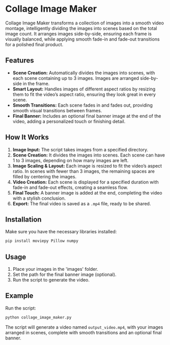 # Collage Image Maker

Collage Image Maker transforms a collection of images into a smooth video montage, intelligently dividing the images into scenes based on the total image count. It arranges images side-by-side, ensuring each frame is visually balanced, while applying smooth fade-in and fade-out transitions for a polished final product.

## Features
- **Scene Creation:** Automatically divides the images into scenes, with each scene containing up to 3 images. Images are arranged side-by-side in the frame.
- **Smart Layout:** Handles images of different aspect ratios by resizing them to fit the video’s aspect ratio, ensuring they look great in every scene.
- **Smooth Transitions:** Each scene fades in and fades out, providing smooth visual transitions between frames.
- **Final Banner:** Includes an optional final banner image at the end of the video, adding a personalized touch or finishing detail.
  
## How It Works
1. **Image Input:** The script takes images from a specified directory.
2. **Scene Creation:** It divides the images into scenes. Each scene can have 1 to 3 images, depending on how many images are left.
3. **Image Scaling & Layout:** Each image is resized to fit the video’s aspect ratio. In scenes with fewer than 3 images, the remaining spaces are filled by centering the images.
4. **Video Creation:** Each scene is displayed for a specified duration with fade-in and fade-out effects, creating a seamless flow.
5. **Final Touch:** A banner image is added at the end, completing the video with a stylish conclusion.
6. **Export:** The final video is saved as a `.mp4` file, ready to be shared.

## Installation

Make sure you have the necessary libraries installed:

```bash
pip install moviepy Pillow numpy
```

## Usage

1. Place your images in the 'images' folder.
2. Set the path for the final banner image (optional).
3. Run the script to generate the video.

## Example

Run the script:

```bash
python collage_image_maker.py
```

The script will generate a video named `output_video.mp4`, with your images arranged in scenes, complete with smooth transitions and an optional final banner.
